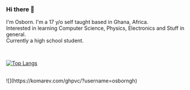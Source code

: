 ### Hi there 👋

I'm Osborn. I'm a 17 y/o self taught based in Ghana, Africa.<br>
Interested in learning Computer Science, Physics, Electronics and Stuff in general.<br>
Currently a high school student.

<br>

[![Top Langs](https://github-readme-stats.vercel.app/api/top-langs/?username=osborngh&layout=compact)](https://github.com/osborngh/github-readme-stats)

<br>
![](https://komarev.com/ghpvc/?username=osborngh)
